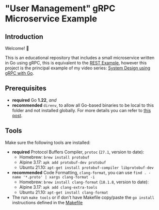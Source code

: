 # "User Management" gRPC Microservice Example

## Introduction

Welcome! 👋

This is an educational repository that includes a small microservice written in Go using gRPC, this is equivalent to the [REST Example](https://github.com/MarioCarrion/todo-api-microservice-example), however this project is the principal example of my video series: [System Design using gRPC with Go](https://www.youtube.com/playlist?list=PL7yAAGMOat_EX1nv8fgltlm0CnJTH8Nwg).

## Prerequisites

- **required** Go **1.22**, _and_
- **recommended** `direnv`, to allow all Go-based binaries to be local to this folder and not installed globally. For more details you can refer to [this post](https://mariocarrion.com/2020/11/20/golang-go-tool-direnv.html).

## Tools

Make sure the following tools are installed:

- **required** Protocol Buffers Compiler, `protoc` (`27.1`, version to date):
  - Homebrew: `brew install protobuf`
  - Alpine 3.17: `apk add protobuf-dev protobuf`
  - Ubuntu 21.10: `apt-get install protobuf-compiler libprotobuf-dev`
- **recommended** Code Formatting, `clang-format`, you can use `find . -name '*.proto' | xargs clang-format -i`
  - Homebrew: `brew install clang-format` (`18.1.8`, version to date):
  - Alpine 3.17: `apk add clang-extra-tools`
  - Ubuntu 21.10: `apt-get install clang-format`
- The run `make tools` or if don't have Makefile copy/paste the `go install` instructions defined in the [Makefile](`Makefile#L3`)
